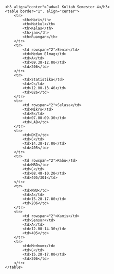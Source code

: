 <!DOCTYPE html>
<html lang="en">
<head>
    <meta charset="UTF-8">
    <meta name="viewport" content="width=device-width, initial-scale=1.0">
    <title>Jadwal</title>
</head>
<body>
    
    <h3 align="center">Jadwal Kuliah Semester 4</h3>
    <table border="1", align="center">
        <tr>
            <th>Hari</th>
            <th>Matkul</th>
            <th>Kelas</th>
            <th>jam</th>
            <th>Ruangan</th>
        </tr>
        <tr>
            <td rowspan="2">Senin</td>
            <td>Medan Elmag</td>
            <td>A</td>
            <td>09.30-12.00</td>
            <td>206</td>
        </tr>
        <tr>
            <td>Statistika</td>
            <td>C</td>
            <td>12.00-13.40</td>
            <td>026</td>
        </tr>
        <tr>
            <td rowspan="2">Selasa</td>
            <td>Mikro</td>
            <td>B</td>
            <td>07.00-09.30</td>
            <td>LAB</td>
        </tr>
        <tr>
            <td>DKE</td>
            <td>C</td>
            <td>14.30-17.00</td>
            <td>405</td>
        </tr>
        <tr>
            <td rowspan="2">Rabu</td>
            <td>MBD</td>
            <td>C</td>
            <td>08.40-10.20</td>
            <td>405/301</td>
        </tr>
        <tr>
            <td>KWU</td>
            <td>A</td>
            <td>15.20-17.00</td>
            <td>206</td>
        </tr>
        <tr>
            <td rowspan="2">Kamis</td>
            <td>Sensor</td>
            <td>A</td>
            <td>12.00-14.30</td>
            <td>405</td>
        </tr>
        <tr>
            <td>Mednum</td>
            <td>C</td>
            <td>15.20-17.00</td>
            <td>206</td>
        </tr>
    </table>

</body>
</html>
